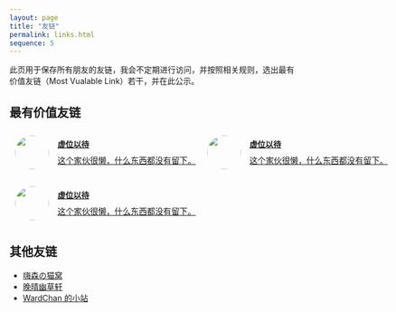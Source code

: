 ```yaml
---
layout: page
title: "友链"
permalink: links.html
sequence: 5
---
```


<style>
  .most-valuable-link {
    margin-bottom: 1.2rem;
    display: grid;
    grid-template-columns: repeat(2, 1fr);
    grid-template-rows: repeat(2, 1fr);
    grid-gap: 10px;
  }
  .most-valuable-link .mvl-link {
    display: flex;
    flex-direction: column;
    justify-content: center;
    position: relative;
    padding-left: 85px;
    height: 80px;
    width: 100%;
    color: inherit;
  }
  .most-valuable-link .mvl-link:hover {
    background-color: rgba(220, 50, 47, 0.1);
    border-bottom: 0;
  }
  .most-valuable-link .mvl-link img {
    position: absolute;
    top: 10px;
    left: 10px;
    margin-bottom: 0;
    width: 60px;
    height: 60px;
    border-radius: 50%;
  }
  .most-valuable-link .mvl-link h4 {
    margin: 0 0 10px 0;
    line-height: 1.2rem;
  }
  .most-valuable-link .mvl-link div {
    font-size: 0.9rem;
    line-height: 1.2rem;
    white-space: nowrap;
    overflow: hidden;
    text-overflow: ellipsis;
  }
</style>

此页用于保存所有朋友的友链，我会不定期进行访问，并按照相关规则，选出最有价值友链（Most Vualable Link）若干，并在此公示。

## 最有价值友链

<section class="most-valuable-link">
  <a class="mvl-link" href="/">
    <img src="/public/images/me.jpg">
    <h4>虚位以待</h4>
    <div>这个家伙很懒，什么东西都没有留下。</div>
  </a>
  <a class="mvl-link" href="/">
    <img src="/public/images/me.jpg">
    <h4>虚位以待</h4>
    <div>这个家伙很懒，什么东西都没有留下。</div>
  </a>
  <a class="mvl-link" href="/">
    <img src="/public/images/cat.jpg">
    <h4>虚位以待</h4>
    <div>这个家伙很懒，什么东西都没有留下。</div>
  </a>
</section>

## 其他友链

* [嗨森の猫窝](https://hexenq.com/)
* [晚晴幽草轩](https://www.jeffjade.com/)
* [WardChan 的小站](https://blog.wardchan.com/)
